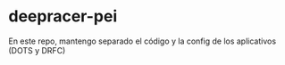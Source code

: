 # deepracer-pei

En este repo, mantengo separado el código y la config de los aplicativos (DOTS y DRFC)





